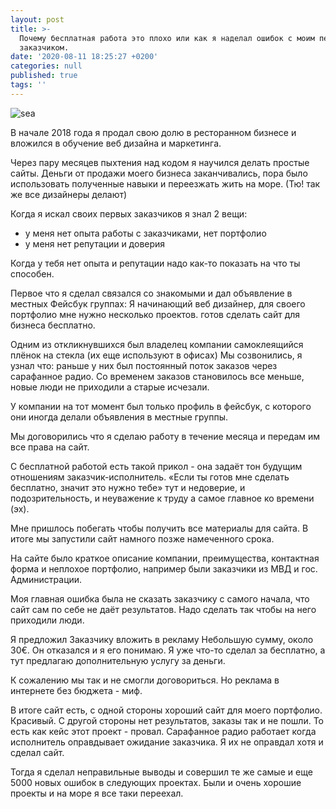 ```yaml
---
layout: post
title: >-
  Почему бесплатная работа это плохо или как я наделал ошибок с моим первым
  заказчиком.
date: '2020-08-11 18:25:27 +0200'
categories: null
published: true
tags: ''
---
```


![sea]({{site.baseurl}}/media/stephen-crowley-eh3kB7wAJgs-unsplash-2.jpg)


В начале 2018 года я продал свою долю в ресторанном бизнесе и вложился в обучение веб дизайна и маркетинга.

Через пару месяцев пыхтения над кодом я научился делать простые сайты.
Деньги от продажи моего бизнеса заканчивались, пора было использовать полученные навыки и переезжать жить на море. (Тю! так же все дизайнеры делают)

Когда я искал своих первых заказчиков я знал 2 вещи:
- у меня нет опыта работы с заказчиками, нет портфолио
- у меня нет репутации и доверия


Когда у тебя нет опыта и репутации надо как-то показать на что ты способен.

Первое что я сделал связался со знакомыми и дал объявление в местных Фейсбук группах:
Я начинающий веб дизайнер, для своего портфолио мне нужно несколько проектов.
готов сделать сайт для бизнеса бесплатно. 



Одним из откликнувшихся был владелец компании самоклеящийся плёнок на стекла (их еще используют в офисах)
Мы созвонились, я узнал что: раньше у них был постоянный поток заказов через сарафанное радио. 
Со временем заказов становилось все меньше, новые люди не приходили а старые исчезали.

У компании на тот момент был только профиль в фейсбук, с которого они иногда делали объявления в местные группы.

Мы договорились что я сделаю работу в течение месяца и передам им все права на сайт.



С бесплатной работой есть такой прикол - она задаёт тон будущим отношениям заказчик-исполнитель.
«Если ты готов мне сделать бесплатно, значит это нужно тебе» тут и недоверие, и подозрительность, и неуважение к труду а самое главное ко времени (эх).

Мне пришлось побегать чтобы получить все материалы для сайта. В итоге мы запустили сайт намного позже намеченного срока.

На сайте было краткое описание компании, преимущества, контактная форма и неплохое портфолио, например были заказчики из МВД и гос. Администрации.



Моя главная ошибка была не сказать заказчику с самого начала, что сайт сам по себе не даёт результатов. Надо сделать так чтобы на него приходили люди.

Я предложил Заказчику вложить в рекламу Небольшую сумму, около 30€. Он отказался и я его понимаю. Я уже что-то сделал за бесплатно, а тут предлагаю дополнительную услугу за деньги.

К сожалению мы так и не смогли договориться. Но реклама в интернете без бюджета - миф. 


В итоге сайт есть, с одной стороны хороший сайт для моего портфолио. Красивый. С другой стороны нет результатов, заказы так и не пошли. То есть как кейс этот проект - провал.
Сарафанное радио работает когда исполнитель оправдывает ожидание заказчика. Я их не оправдал хотя и сделал сайт.


Тогда я сделал неправильные выводы и совершил те же самые и еще 5000 новых ошибок в следующих проектах.
Были и очень хорошие проекты и на море я все таки переехал.
